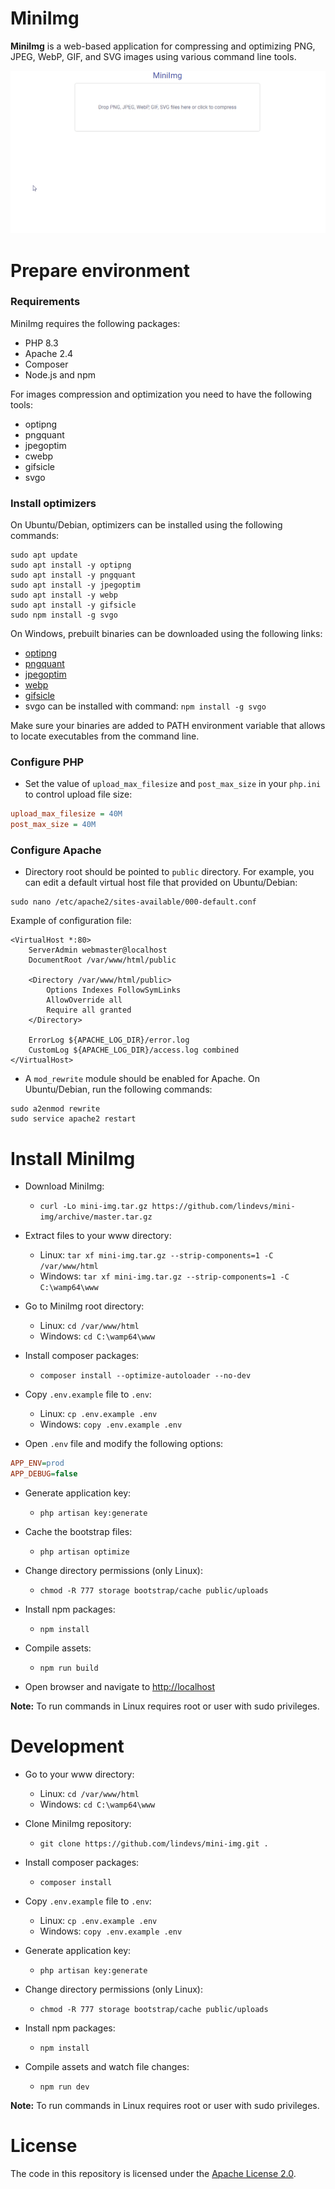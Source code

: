 # MiniImg

**MiniImg** is a web-based application for compressing and optimizing PNG, JPEG, WebP, GIF, and SVG images using
various command line tools.

![MiniImg](mini-img.gif)

# Prepare environment

### Requirements

MiniImg requires the following packages:

* PHP 8.3
* Apache 2.4
* Composer
* Node.js and npm

For images compression and optimization you need to have the following tools:

* optipng
* pngquant
* jpegoptim
* cwebp
* gifsicle
* svgo

### Install optimizers

On Ubuntu/Debian, optimizers can be installed using the following commands:

```shell
sudo apt update
sudo apt install -y optipng
sudo apt install -y pngquant
sudo apt install -y jpegoptim
sudo apt install -y webp
sudo apt install -y gifsicle
sudo npm install -g svgo
```

On Windows, prebuilt binaries can be downloaded using the following links:

* [optipng](https://sourceforge.net/projects/optipng/files/OptiPNG/optipng-0.7.7/optipng-0.7.7-win32.zip/download)
* [pngquant](https://pngquant.org/pngquant-windows.zip)
* [jpegoptim](https://raw.githubusercontent.com/imagemin/jpegoptim-bin/master/vendor/win32/jpegoptim.exe)
* [webp](https://storage.googleapis.com/downloads.webmproject.org/releases/webp/libwebp-1.2.1-windows-x64.zip)
* [gifsicle](https://eternallybored.org/misc/gifsicle/releases/gifsicle-1.92-win64.zip)
* svgo can be installed with command: `npm install -g svgo`

Make sure your binaries are added to PATH environment variable that allows to locate executables from the
command line.

### Configure PHP

* Set the value of `upload_max_filesize` and `post_max_size` in your `php.ini` to control upload file size:

```ini
upload_max_filesize = 40M
post_max_size = 40M
```

### Configure Apache

* Directory root should be pointed to `public` directory. For example, you can edit a default virtual host file
  that provided on Ubuntu/Debian:

```shell
sudo nano /etc/apache2/sites-available/000-default.conf
```

Example of configuration file:

```apacheconf
<VirtualHost *:80>
    ServerAdmin webmaster@localhost
    DocumentRoot /var/www/html/public

    <Directory /var/www/html/public>
        Options Indexes FollowSymLinks
        AllowOverride all
        Require all granted
    </Directory>

    ErrorLog ${APACHE_LOG_DIR}/error.log
    CustomLog ${APACHE_LOG_DIR}/access.log combined
</VirtualHost>
```

* A `mod_rewrite` module should be enabled for Apache. On Ubuntu/Debian, run the following commands:

```shell
sudo a2enmod rewrite
sudo service apache2 restart
```

# Install MiniImg

* Download MiniImg:
  * `curl -Lo mini-img.tar.gz https://github.com/lindevs/mini-img/archive/master.tar.gz`

* Extract files to your www directory:
  * Linux: `tar xf mini-img.tar.gz --strip-components=1 -C /var/www/html`
  * Windows: `tar xf mini-img.tar.gz --strip-components=1 -C C:\wamp64\www`

* Go to MiniImg root directory:
  * Linux: `cd /var/www/html` 
  * Windows: `cd C:\wamp64\www`

* Install composer packages:
  * `composer install --optimize-autoloader --no-dev`

* Copy `.env.example` file to `.env`:
  * Linux: `cp .env.example .env`
  * Windows: `copy .env.example .env`

* Open `.env` file and modify the following options:

```ini
APP_ENV=prod
APP_DEBUG=false
```

* Generate application key:
  * `php artisan key:generate`

* Cache the bootstrap files:
  * `php artisan optimize`

* Change directory permissions (only Linux):
  * `chmod -R 777 storage bootstrap/cache public/uploads`

* Install npm packages:
  * `npm install`

* Compile assets:
  * `npm run build`

* Open browser and navigate to [http://localhost](http://localhost)

**Note:** To run commands in Linux requires root or user with sudo privileges.

# Development

* Go to your www directory:
  * Linux: `cd /var/www/html`
  * Windows: `cd C:\wamp64\www`

* Clone MiniImg repository:
  * `git clone https://github.com/lindevs/mini-img.git .`

* Install composer packages:
  * `composer install`

* Copy `.env.example` file to `.env`:
  * Linux: `cp .env.example .env`
  * Windows: `copy .env.example .env`

* Generate application key:
  * `php artisan key:generate`

* Change directory permissions (only Linux):
  * `chmod -R 777 storage bootstrap/cache public/uploads`

* Install npm packages:
  * `npm install`

* Compile assets and watch file changes:
  * `npm run dev`

**Note:** To run commands in Linux requires root or user with sudo privileges.

# License

The code in this repository is licensed under the [Apache License 2.0](LICENSE).
